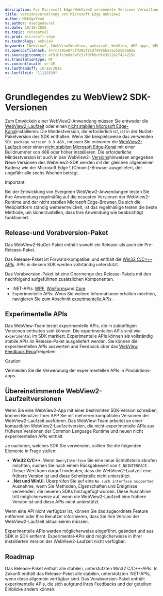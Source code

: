 ```yaml
---
description: Für Microsoft Edge-WebView2 verwendete Versions Verwaltungsmodelle
title: Versionsverwaltung von Microsoft Edge WebView2
author: MSEdgeTeam
ms.author: msedgedevrel
ms.date: 10/19/2020
ms.topic: conceptual
ms.prod: microsoft-edge
ms.technology: webview
keywords: IWebView2, IWebView2WebView, webview2, WebView, WPF-apps, WPF, Edge, ICoreWebView2, ICoreWebView2Host, Browser-Steuerelement, Edge-HTML
ms.openlocfilehash: a47c7295e87cf4295f8cdf898b62aa3b550aa9a5
ms.sourcegitcommit: af91bfc3e6d8afc51f0fbbc0fe392262f424225c
ms.translationtype: MT
ms.contentlocale: de-DE
ms.lasthandoff: 10/19/2020
ms.locfileid: "11120339"
---
```

# Grundlegendes zu WebView2 SDK-Versionen  

Zum Entwickeln einer WebView2-Anwendung müssen Sie entweder die [WebView2-Laufzeit][MicrosoftDeveloperEdgeWebview2] oder einen [nicht stabilen Microsoft Edge-Kanal][MicrosoftedgeinsiderDownload]installieren.  Die Mindestversion, die erforderlich ist, ist in der NuGet-Paketversion des SDK enthalten.  Wenn Sie beispielsweise das verwenden `SDK package version 0.9.488` , müssen Sie entweder die [WebView2-Laufzeit][MicrosoftDeveloperEdgeWebview2] oder einen [nicht stabilen Microsoft Edge-Kanal][MicrosoftedgeinsiderDownload] mit einer Buildnummer von 488 oder höher installieren.  Die erforderliche Mindestversion ist auch in den WebView2- [Versions][Releasenotes]hinweisen angegeben.  Neue Versionen des WebView2-SDK werden mit der gleichen allgemeinen Kadenz wie der Microsoft Edge \ (Chrom \)-Browser ausgeliefert, der ungefähr alle sechs Wochen beträgt.  

> [!IMPORTANT]
> Bei der Entwicklung von Evergreen WebView2-Anwendungen testen Sie Ihre Anwendung regelmäßig auf die neuesten Versionen der WebView2-Runtime und der nicht stabilen Microsoft Edge-Browser.  Da sich die Webplattform ständig weiterentwickelt, ist das regelmäßige testen die beste Methode, um sicherzustellen, dass Ihre Anwendung wie beabsichtigt funktioniert.  

## Release-und Vorabversion-Paket  

Das WebView2-NuGet-Paket enthält sowohl ein Release-als auch ein Pre-Release-Paket.  

Das Release-Paket ist Forward-kompatibel und enthält die [Win32 C/C++-APIs][ReferenceWin32].  APIs in diesem SDK werden vollständig unterstützt.  

Das Vorabversion-Paket ist eine Obermenge des Release-Pakets mit den nachfolgend aufgeführten zusätzlichen Komponenten.  

*   .NET-APIs: [WPF][DotnetMicrosoftWebWebview2WpfNamespace], [WinForms][DotnetMicrosoftWebWebview2WinformsNamespace]und [Core][DotnetMicrosoftWebWebview2CoreNamespace]  
*   Experimentelle APIs: Wenn Sie weitere Informationen erhalten möchten, navigieren Sie zum Abschnitt [experimentelle APIs](#experimental-apis) .  

## Experimentelle APIs  

Das WebView-Team testet experimentelle APIs, die in zukünftigen Versionen enthalten sein können.  Die experimentellen APIs sind wie `experimental` im SDK markiert.  Experimentelle APIs können als vollständig stabile APIs im Release-Paket ausgeliefert werden.  Sie können die experimentellen APIs auswerten und Feedback über das [WebView Feedback Repo][GithubMicrosoftedgeWebviewfeedback]freigeben.  

> [!CAUTION]
> Vermeiden Sie die Verwendung der experimentellen APIs in Produktions-apps.  

## Übereinstimmende WebView2-Laufzeitversionen  

Wenn Sie eine WebView2-App mit einer bestimmten SDK-Version schreiben, können Benutzer Ihrer APP Sie mit mehreren kompatiblen Versionen der WebView2-Laufzeit ausführen.  Das WebView-Team arbeitet an einer kompatiblen WebView2-Laufzeitversion, die nicht-experimentelle APIs aus früheren Versionen der Common Language Runtime und neuen nicht experimentellen APIs enthält.  

Je nachdem, welches SDK Sie verwenden, sollten Sie die folgenden Elemente in Frage stellen: 

*   **Win32 C/C++**.  Wenn `QueryInterface` Sie eine neue Schnittstelle abrufen möchten, suchen Sie nach einem Rückgabewert von `E_NOINTERFACE` .  Dieser Wert kann darauf hindeuten, dass die WebView2-Laufzeit eine frühere Version ist und diese Schnittstelle nicht unterstützt.  
*   **.Net und WinUI**.  Überprüfen Sie auf eine `No such interface supported` Ausnahme, wenn Sie Methoden, Eigenschaften und Ereignisse verwenden, die neueren SDKs hinzugefügt wurden.  Diese Ausnahme tritt möglicherweise auf, wenn die WebView2-Laufzeit eine frühere Version ist und diese APIs nicht unterstützt.  

Wenn eine API nicht verfügbar ist, können Sie das zugeordnete Feature entfernen oder Ihre Benutzer informieren, dass Sie Ihre Version der WebView2-Laufzeit aktualisieren müssen.  

Experimentelle APIs werden möglicherweise eingeführt, geändert und aus SDK in SDK entfernt.  Experimental-APIs sind möglicherweise in Ihrer installierten Version der WebView2-Laufzeit nicht verfügbar.  

## Roadmap  

Das Release-Paket enthält alle stabilen, unterstützten Win32 C/C++-APIs.  In Zukunft enthält das Release-Paket alle stabilen, unterstützten .NET-APIs, wenn diese allgemein verfügbar sind.  Das Vorabversion-Paket enthält experimentelle APIs, die sich aufgrund Ihres Feedbacks und der geteilten Einblicke ändern können.  

<!--## Versioning  

After you have used a particular version of the SDK to build your app, your app may end up running with an older or newer version of installed browser binaries.  Until version 1.0.0.0 of WebView2 there may be breaking changes during updates that prevent your SDK from working with different versions of installed browser binaries.  After version 1.0.0.0, different versions of the SDK may work with different versions of the installed browser by using the following best practices.  

1.  To account for breaking changes to the API be sure to check for failure when requesting the DLL export `CreateCoreWebView2Environment` and when running `QueryInterface` on any `CoreWebView2` object.  A return value of `E_NOINTERFACE` indicates that the SDK is not compatible with the Microsoft Edge browser binaries.  
1.  Checking for failure from `QueryInterface` also accounts for cases where the SDK is newer than the version of the Microsoft Edge browser and your app attempts to use an interface of which the Microsoft Edge browser is unaware.  

1.  When an interface is unavailable, you may consider disabling the associated feature if possible, or otherwise informing your users to update their browsers.  -->  

<!--links -->  

[Releasenotes]: ../releasenotes.md "Anmerkungen zu dieser Version von WebView2 SDK | Microsoft docs"  

[DeployedgeChannels]: /deployedge/microsoft-edge-channels "Übersicht über die Microsoft Edge-Kanäle | Microsoft docs"  

[DotnetMicrosoftWebWebview2CoreNamespace]: /dotnet/api/microsoft.web.webview2.core "Microsoft. Web. WebView2. Core-Namespace | Microsoft docs"  
[DotnetMicrosoftWebWebview2WpfNamespace]: /dotnet/api/microsoft.web.webview2.wpf "Microsoft. Web. WebView2. WPF-Namespace | Microsoft docs"  
[DotnetMicrosoftWebWebview2WinformsNamespace]: /dotnet/api/microsoft.web.webview2.winforms "Microsoft. Web. WebView2. WinForms-Namespace | Microsoft docs"  
[ReferenceWin32]: /microsoft-edge/webview2/reference/win32 "WebView2 Win32 C++-Referenz | Microsoft docs"  

[MicrosoftDeveloperEdgeWebview2]: https://developer.microsoft.com/microsoft-edge/webview2/ "Microsoft Edge-WebView2 | Microsoft-Entwickler"  

[GithubMicrosoftedgeWebviewfeedback]: https://github.com/MicrosoftEdge/WebViewFeedback "WebView-Feedback-MicrosoftEdge/WebViewFeedback | GitHub"  

[MicrosoftedgeinsiderDownload]: https://www.microsoftedgeinsider.com/download "Herunterladen von Microsoft Edge-Insider Kanälen"  
